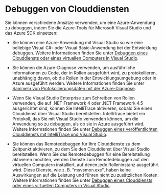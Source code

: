 <properties 
   pageTitle="Debuggen von Clouddiensten"
   description="Debuggen von Clouddiensten"
   services="visual-studio-online"
   documentationCenter="n/a"
   authors="patshea123"
   manager="douge"
   editor="tlee" />
<tags 
   ms.service="visual-studio-online"
   ms.devlang="multiple"
   ms.topic="article"
   ms.workload="na"
   ms.tgt_pltfrm="na"
   ms.date="08/12/2015"
   ms.author="patshea" />

# Debuggen von Clouddiensten

Sie können verschiedene Ansätze verwenden, um eine Azure-Anwendung zu debuggen, indem Sie die Azure-Tools für Microsoft Visual Studio und das Azure SDK einsetzen:

- Sie können eine Azure-Anwendung mit Visual Studio so wie eine beliebige Visual C\#- oder Visual Basic-Anwendung bei der Entwicklung debuggen. Weitere Informationen finden Sie unter [Debuggen eines Clouddiensts oder eines virtuellen Computers in Visual Studio](http://go.microsoft.com/fwlink/p/?LinkID=623018).

- Sie können die Azure-Diagnose verwenden, um ausführliche Informationen zu Code, der in Rollen ausgeführt wird, zu protokollieren, unabhängig davon, ob die Rollen in der Entwicklungsumgebung oder in Azure ausgeführt werden. Weitere Informationen finden Sie unter [Sammeln von Protokollierungsdaten mit der Azure-Diagnose](http://go.microsoft.com/fwlink/p/?LinkId=400450).

- Wenn Sie Visual Studio Enterprise zum Schreiben von Rollen verwenden, die auf .NET Framework 4 oder .NET Framework 4.5 ausgerichtet sind, können Sie IntelliTrace aktivieren, sobald Sie einen Clouddienst über Visual Studio bereitstellen. IntelliTrace bietet ein Protokoll, das Sie mit Visual Studio verwenden können, um die Anwendung so zu debuggen, als ob sie in Azure ausgeführt wird. Weitere Informationen finden Sie unter [Debuggen eines veröffentlichten Clouddiensts mit IntelliTrace und Visual Studio](http://go.microsoft.com/fwlink/p/?LinkId=623016).

- Sie können das Remotedebuggen für Ihre Clouddienste zu dem Zeitpunkt aktivieren, zu dem Sie den Clouddienst über Visual Studio bereitstellen. Wenn Sie das Remotedebuggen für eine Bereitstellung aktivieren möchten, werden Dienste zum Remotedebuggen auf den virtuellen Computern installiert, auf denen jede Rolleninstanz ausgeführt wird. Diese Dienste, wie z. B. "msvsmon.exe", haben keine Auswirkungen auf die Leistung und führen nicht zu zusätzlichen Kosten. Weitere Informationen finden Sie unter [Debuggen eines Clouddiensts oder eines virtuellen Computers in Visual Studio](http://go.microsoft.com/fwlink/p/?LinkID=623018).

<!---HONumber=August15_HO8-->